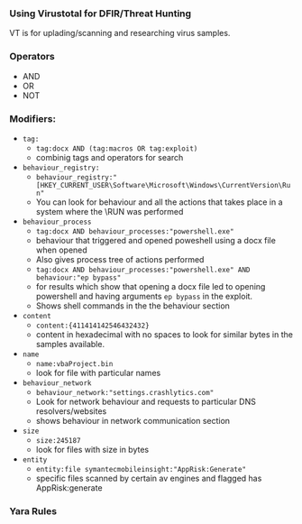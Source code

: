 ### Using Virustotal for DFIR/Threat Hunting

VT is for uplading/scanning and researching virus samples.

### Operators
- AND
- OR
- NOT

### Modifiers:
- `tag:`
	- `tag:docx AND (tag:macros OR tag:exploit)`
	- combinig tags and operators for search
- `behaviour_registry:`
	- `behaviour_registry:"[HKEY_CURRENT_USER\Software\Microsoft\Windows\CurrentVersion\Run"`
	-   You can look for behaviour and all the actions that takes place in a system where the \RUN was performed
- `behaviour_process`
	- `tag:docx AND behaviour_processes:"powershell.exe"`
	- behaviour that triggered and opened poweshell using a docx file when opened
	- Also gives process tree of actions performed
	-  `tag:docx AND behaviour_processes:"powershell.exe" AND behaviour:"ep bypass"`
	- for results which show that opening a docx file led to opening powershell and having arguments `ep bypass` in the exploit.
	- Shows shell commands in the the behaviour section
- `content`
	- `content:{411414142546432432}`
	- content in hexadecimal with no spaces to look for similar bytes in the samples available.
- `name`
	- `name:vbaProject.bin`
	- look for file with particular names
- `behaviour_network`
	- `behaviour_network:"settings.crashlytics.com"`
	- Look for network behaviour and requests to particular DNS resolvers/websites
	- shows behaviour in network communication section
- `size`
	- `size:245187`
	- look for files with size in bytes
- `entity`
	- `entity:file symantecmobileinsight:"AppRisk:Generate"`
	- specific files scanned by certain av engines and flagged has AppRisk:generate



### Yara Rules 